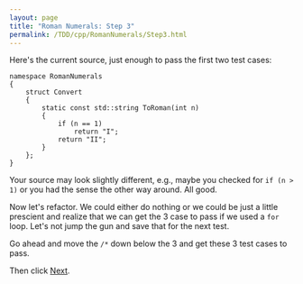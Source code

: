 ```yaml
---
layout: page
title: "Roman Numerals: Step 3"
permalink: /TDD/cpp/RomanNumerals/Step3.html
---
```


Here's the current source, just enough to pass the first two test cases:

```
namespace RomanNumerals
{
	struct Convert
	{
		static const std::string ToRoman(int n)
		{
			if (n == 1)
				return "I";
			return "II";
		}
	};
}
```
Your source may look slightly different, e.g., maybe you checked for ```if (n > 1)``` or you had the sense the other way around.  All good.

Now let's refactor. We could either do nothing or we could be just a little prescient and realize that we can get the 3 case to pass if we used a ```for``` loop.  Let's not jump the gun and save that for the next test.

Go ahead and move the ```/*``` down below the 3 and get these 3 test cases to pass. 

Then click [Next](Step4.html).
